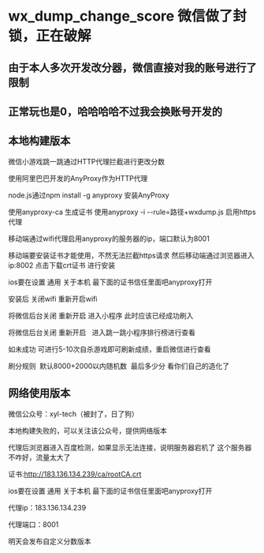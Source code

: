 # wx_dump_change_score 微信做了封锁，正在破解
## 由于本人多次开发改分器，微信直接对我的账号进行了限制
## 正常玩也是0，哈哈哈哈不过我会换账号开发的
## 本地构建版本
微信小游戏跳一跳通过HTTP代理拦截进行更改分数

使用阿里巴巴开发的AnyProxy作为HTTP代理

node.js通过npm install -g anyproxy 安装AnyProxy

使用anyproxy-ca 生成证书
使用anyproxy -i --rule=路径+wxdump.js  启用https代理


移动端通过wifi代理启用anyproxy的服务器的ip，端口默认为8001

移动端要安装证书才能使用，不然无法拦截https请求
然后移动端通过浏览器进入 ip:8002  点击下载crt证书  进行安装

 ios要在设置 通用 关于本机 最下面的证书信任里面吧anyproxy打开

安装后 关闭wifi  重新开启wifi

将微信后台关闭  重新开启  进入小程序 此时应该已经成功刷入

将微信后台关闭  重新开启   进入跳一跳小程序排行榜进行查看

如未成功 可进行5-10次自杀游戏即可刷新成绩，重启微信进行查看

刷分规则  默认8000+2000以内随机数  最后多少分 看你们自己的造化了

## 网络使用版本
微信公众号：xyl-tech（被封了，日了狗）

本地构建失败的，可以关注该公众号，提供网络版本

代理后浏览器进入百度检测，如果显示无法连接，说明服务器宕机了
这个服务器不咋好，流量太大了

证书:http://183.136.134.239/ca/rootCA.crt

 ios要在设置 通用 关于本机 最下面的证书信任里面吧anyproxy打开

代理ip：183.136.134.239

代理端口：8001

明天会发布自定义分数版本

